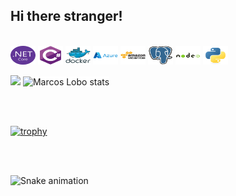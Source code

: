 ## Hi there stranger!

<p align="center">
<div style="display: inline_block"><br>
  <img align="center" alt="marcoslobo-dotnetcore" height="30" width="40" src="https://raw.githubusercontent.com/devicons/devicon/master/icons/dotnetcore/dotnetcore-original.svg">  
  <img align="center" alt="marcoslobo-Csharp" height="30" width="40" src="https://raw.githubusercontent.com/devicons/devicon/master/icons/csharp/csharp-original.svg">
  <img align="center" alt="marcoslobo-docker" height="30" width="40" src="https://raw.githubusercontent.com/devicons/devicon/master/icons/docker/docker-original-wordmark.svg">
  <img align="center" alt="marcoslobo-Azure" height="30" width="40" src="https://raw.githubusercontent.com/devicons/devicon/master/icons/azure/azure-original-wordmark.svg">
  <img align="center" alt="marcoslobo-AWS" height="30" width="40" src="https://raw.githubusercontent.com/devicons/devicon/master/icons/amazonwebservices/amazonwebservices-original-wordmark.svg">
  <img align="center" alt="marcoslobo-AWS" height="30" width="40" src="https://raw.githubusercontent.com/devicons/devicon/master/icons/postgresql/postgresql-original.svg">
  <img align="center" alt="marcoslobo-AWS" height="30" width="40" src="https://raw.githubusercontent.com/devicons/devicon/master/icons/nodejs/nodejs-original-wordmark.svg">
  <img align="center" alt="marcoslobo-Python" height="30" width="40" src="https://raw.githubusercontent.com/devicons/devicon/master/icons/python/python-original.svg">  

  
</div>
<br>
  <span>
    <img src="https://github-readme-stats.vercel.app/api?username=marcoslobo&show_icons=true&theme=dark&include_all_commits=true&count_private=true" height=175 />
  </span>
  <span>
    <img src="https://github-readme-stats.vercel.app/api/top-langs?username=marcoslobo&layout=compact&show_icons=true&theme=dark" alt="Marcos Lobo stats" height=175 style="background-color:white" />
  </span>
</p>


<br>
<br>

[![trophy](https://github-profile-trophy.vercel.app/?username=marcoslobo&theme=onedark)](https://github.com/ryo-ma/github-profile-trophy)

<br/>
<br/>

![Snake animation](https://github.com/marcoslobo/marcoslobo/blob/output/github-contribution-grid-snake.svg)
<!--
**marcoslobo/marcoslobo** is a ✨ _special_ ✨ repository because its `README.md` (this file) appears on your GitHub profile.

Here are some ideas to get you started:

- 🔭 I’m currently working on ...
- 🌱 I’m currently learning ...
- 👯 I’m looking to collaborate on ...
- 🤔 I’m looking for help with ...
- 💬 Ask me about ...
- 📫 How to reach me: ...
- 😄 Pronouns: ...
- ⚡ Fun fact: ...
-->

